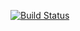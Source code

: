 [![Build Status](https://travis-ci.org/gwagdanny/CSE110.svg?branch=master)](https://travis-ci.org/gwagdanny/CSE110)
